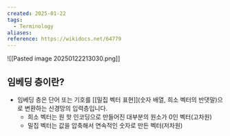 ```yaml
---
created: 2025-01-22
tags:
  - Terminology
aliases: 
reference: https://wikidocs.net/64779
---
```

![[Pasted image 20250122213030.png]]

## 임베딩 층이란?
- 임베딩 층은 단어 또는 기호를 [[밀집 벡터 표현]](숫자 배열, 희소 벡터의 반댓말)으로 변환하는 신경망의 입력층입니다.
	- 희소 벡터는 원 핫 인코딩으로 만들어진 대부분의 원소가 0인 벡터(고차원)
	- 밀집 벡터는 값을 압축해서 연속적인 숫자로 만든 벡터(저차원)